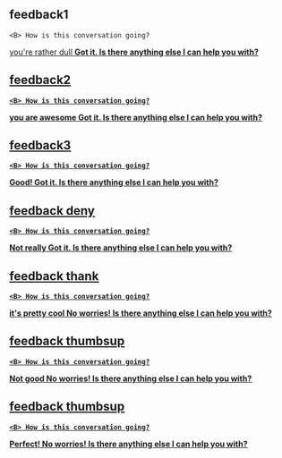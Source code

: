 ## feedback1
    <B> How is this conversation going?
<U> you're rather dull
    <B> Got it. 
    <B> Is there anything else I can help you with?
## feedback2
    <B> How is this conversation going?
<U> you are awesome
    <B> Got it. 
    <B> Is there anything else I can help you with?
## feedback3
    <B> How is this conversation going?
<U> Good!
    <B> Got it. 
    <B> Is there anything else I can help you with?
## feedback deny
    <B> How is this conversation going?
<U> Not really
    <B> Got it. 
    <B> Is there anything else I can help you with?
## feedback thank
    <B> How is this conversation going?
<U> it's pretty cool
    <B> No worries! 
    <B> Is there anything else I can help you with?
## feedback thumbsup
    <B> How is this conversation going?
<U> Not good
    <B> No worries! 
    <B> Is there anything else I can help you with?
## feedback thumbsup
    <B> How is this conversation going?
<U> Perfect!
    <B> No worries! 
    <B> Is there anything else I can help you with?